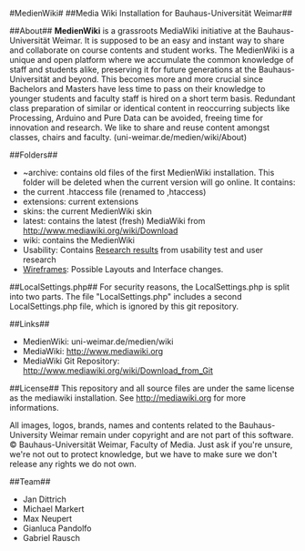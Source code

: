 #MedienWiki#
##Media Wiki Installation for Bauhaus-Universität Weimar##

##About##
**MedienWiki** is a grassroots MediaWiki initiative at the Bauhaus-Universität Weimar. It is supposed to be an easy and instant way to share and collaborate on course contents and student works. The MedienWiki is a unique and open platform where we accumulate the common knowledge of staff and students alike, preserving it for future generations at the Bauhaus-Universität and beyond. This becomes more and more crucial since Bachelors and Masters have less time to pass on their knowledge to younger students and faculty staff is hired on a short term basis. Redundant class preparation of similar or identical content in reoccurring subjects like Processing, Arduino and Pure Data can be avoided, freeing time for innovation and research. We like to share and reuse content amongst classes, chairs and faculty. (uni-weimar.de/medien/wiki/About)

##Folders##
* ~archive: contains old files of the first MedienWiki installation. This folder will be deleted when the current version will go online. It contains:
 * the current .htaccess file (renamed to ,htaccess)
 * extensions: current extensions
 * skins: the current MedienWiki skin
* latest: contains the latest (fresh) MediaWiki from http://www.mediawiki.org/wiki/Download
* wiki: contains the MedienWiki
* Usability: Contains [Research results](/usability/Forschungsergebnisse.md) from usability test and user research
 * [Wireframes](/usability/Wireframes/readme.md): Possible Layouts and Interface changes. 

##LocalSettings.php##
For security reasons, the LocalSettings.php is split into two parts. The file "LocalSettings.php" includes a second LocalSettings.php file, which is ignored by this git repository.

##Links##
* MedienWiki: uni-weimar.de/medien/wiki
* MediaWiki: http://www.mediawiki.org
* MediaWiki Git Repository: http://www.mediawiki.org/wiki/Download_from_Git

##License##
This repository and all source files are under the same license as the mediawiki installation. See http://mediawiki.org for more informations.

All images, logos, brands, names and contents related to the Bauhaus-University Weimar remain under copyright and are not part of this software. © Bauhaus-Universität Weimar, Faculty of Media. Just ask if you're unsure, we're not out to protect knowledge, but we have to make sure we don't release any rights we do not own.

##Team##
* Jan Dittrich
* Michael Markert
* Max Neupert
* Gianluca Pandolfo
* Gabriel Rausch
